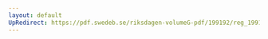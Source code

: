 ```yaml
---
layout: default
UpRedirect: https://pdf.swedeb.se/riksdagen-volumeG-pdf/199192/reg_199192/reg_199192_0675.pdf
---
```

